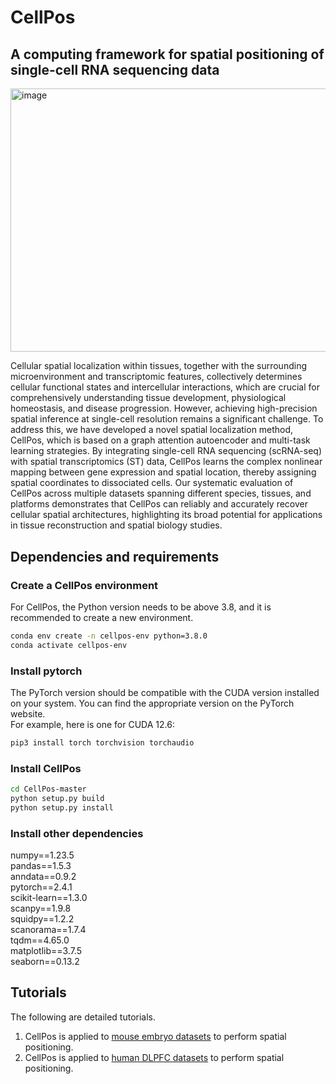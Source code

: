  # CellPos
## A computing framework for spatial positioning of single-cell RNA sequencing data
<img width="602.5" height="421.25" alt="image" src="https://github.com/user-attachments/assets/0665821e-953a-4e90-9047-61ac41ddfea1" />  

Cellular spatial localization within tissues, together with the surrounding microenvironment and transcriptomic features, collectively determines cellular functional states and intercellular interactions, which are crucial for comprehensively understanding tissue development, physiological homeostasis, and disease progression. However, achieving high-precision spatial inference at single-cell resolution remains a significant challenge. To address this, we have developed a novel spatial localization method, CellPos, which is based on a graph attention autoencoder and multi-task learning strategies. By integrating single-cell RNA sequencing (scRNA-seq) with spatial transcriptomics (ST) data, CellPos learns the complex nonlinear mapping between gene expression and spatial location, thereby assigning spatial coordinates to dissociated cells. Our systematic evaluation of CellPos across multiple datasets spanning different species, tissues, and platforms demonstrates that CellPos can reliably and accurately recover cellular spatial architectures, highlighting its broad potential for applications in tissue reconstruction and spatial biology studies.

## Dependencies and requirements 
### Create a CellPos environment
For CellPos, the Python version needs to be above 3.8, and it is recommended to create a new environment.
```bash
conda env create -n cellpos-env python=3.8.0
conda activate cellpos-env 
```
### Install pytorch
The PyTorch version should be compatible with the CUDA version installed on your system. You can find the appropriate version on the PyTorch website.   
For example, here is one for CUDA 12.6:
```bash
pip3 install torch torchvision torchaudio
```
### Install CellPos
```bash
cd CellPos-master
python setup.py build
python setup.py install
```
### Install other dependencies
numpy==1.23.5  
pandas==1.5.3  
anndata==0.9.2   
pytorch==2.4.1   
scikit-learn==1.3.0   
scanpy==1.9.8    
squidpy==1.2.2   
scanorama==1.7.4   
tqdm==4.65.0   
matplotlib==3.7.5  
seaborn==0.13.2   
## Tutorials
The following are detailed tutorials.   
1. CellPos is applied to [mouse embryo datasets](./tutorials/Analysis_Mouse_Embryo.ipynb) to perform spatial positioning.   
2. CellPos is applied to [human DLPFC datasets](./tutorials/Analysis_Human_DLPFC.ipynb) to perform spatial positioning.  
